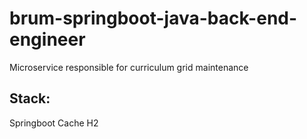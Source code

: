 # brum-springboot-java-back-end-engineer
Microservice responsible for curriculum grid maintenance

## Stack:
Springboot
Cache
H2


